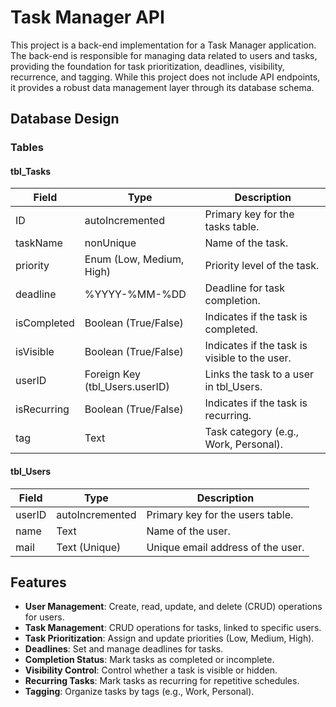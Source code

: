 
# Task Manager API

This project is a back-end implementation for a Task Manager application. The back-end is responsible for managing data related to users and tasks, providing the foundation for task prioritization, deadlines, visibility, recurrence, and tagging. While this project does not include API endpoints, it provides a robust data management layer through its database schema.

## Database Design

### Tables

#### tbl_Tasks
| Field         | Type             | Description                                     |
|---------------|------------------|-------------------------------------------------|
| ID            | autoIncremented  | Primary key for the tasks table.               |
| taskName      | nonUnique        | Name of the task.                              |
| priority      | Enum (Low, Medium, High) | Priority level of the task.                  |
| deadline      | %YYYY-%MM-%DD    | Deadline for task completion.                  |
| isCompleted   | Boolean (True/False) | Indicates if the task is completed.         |
| isVisible     | Boolean (True/False) | Indicates if the task is visible to the user. |
| userID        | Foreign Key (tbl_Users.userID) | Links the task to a user in tbl_Users. |
| isRecurring   | Boolean (True/False) | Indicates if the task is recurring.          |
| tag           | Text             | Task category (e.g., Work, Personal).          |

#### tbl_Users
| Field         | Type             | Description                                     |
|---------------|------------------|-------------------------------------------------|
| userID        | autoIncremented  | Primary key for the users table.               |
| name          | Text             | Name of the user.                              |
| mail          | Text (Unique)    | Unique email address of the user.              |

## Features

- **User Management**: Create, read, update, and delete (CRUD) operations for users.
- **Task Management**: CRUD operations for tasks, linked to specific users.
- **Task Prioritization**: Assign and update priorities (Low, Medium, High).
- **Deadlines**: Set and manage deadlines for tasks.
- **Completion Status**: Mark tasks as completed or incomplete.
- **Visibility Control**: Control whether a task is visible or hidden.
- **Recurring Tasks**: Mark tasks as recurring for repetitive schedules.
- **Tagging**: Organize tasks by tags (e.g., Work, Personal).